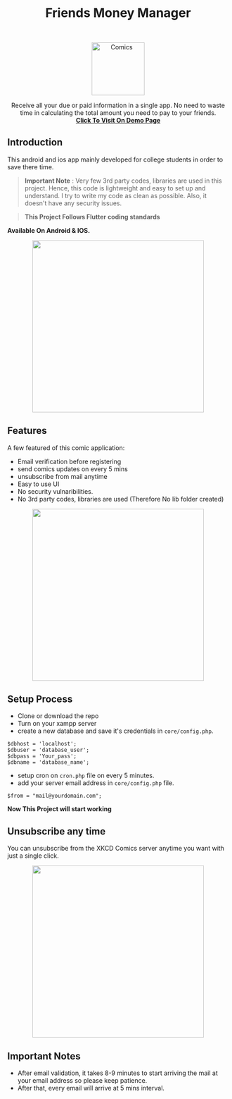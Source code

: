 <h1 align="center"> Friends Money Manager </h1> <br>
<p align="center">
  <a href="https://nalindev.github.io/saveo/">
    <img alt="Comics" title="XKCD Comics" src="https://raw.githubusercontent.com/nalindev/money-manager/main/android/app/src/main/res/mipmap-hdpi/ic_launcher.png" width="120">
  </a>
</p>

<p align="center">
  Receive all your due or paid information in a single app. No need to waste time in calculating the total amount you need to pay to your friends.<br>
  <a href="https://nalindev.github.io/saveo/"><strong>Click To Visit On Demo Page</strong> </a>
</p>

## Introduction 

This android and ios app mainly developed for college students in order to save there time.

> **Important Note** :  Very few 3rd party codes, libraries are used in this project. Hence, this code is lightweight and easy to set up and understand. I try to write my code as clean as possible. Also, it doesn't have any security issues.

> **This Project Follows Flutter coding standards**

**Available On Android & IOS.**

<p align="center">
  <img src = "https://i.imgur.com/TpMxeRB.png" width=390>
</p>

## Features

A few featured of this comic application:

* Email verification before registering
* send comics updates on every 5 mins
* unsubscribe from mail anytime
* Easy to use UI
* No security vulnaribilities.
* No 3rd party codes, libraries are used (Therefore No lib folder created) 

<p align="center">
  <img src = "https://i.imgur.com/qfyrUtW.png" width=390>
</p>

## Setup Process

- Clone or download the repo
- Turn on your xampp server
- create a new database and save it's credentials in `core/config.php`.

```
$dbhost = 'localhost';
$dbuser = 'database_user';
$dbpass = 'Your_pass';
$dbname = 'database_name';
```
- setup cron on `cron.php` file on every 5 minutes.
- add your server email address in `core/config.php` file.
```
$from = "mail@yourdomain.com";
```
**Now This Project will start working**

## Unsubscribe any time
You can unsubscribe from the XKCD Comics server anytime you want with just a single click. 

<p align="center">
  <img src = "https://i.imgur.com/4xdlzdj.png" width=390>
</p>

## Important Notes
- After email validation, it takes 8-9 minutes to start arriving the mail at your email address so please keep patience.
- After that, every email will arrive at 5 mins interval.
